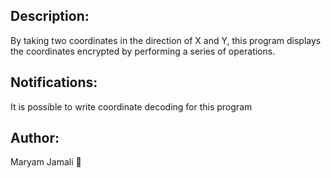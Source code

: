 ## Description:
By taking two coordinates in the direction of X and Y, this program displays the coordinates encrypted by performing a series of operations.
## Notifications:
It is possible to write coordinate decoding for this program
## Author:
Maryam Jamali 💛
